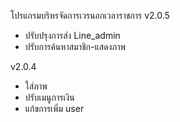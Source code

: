 โปรแกรมบริหรจัดการเวรนอกเวลาราชการ 
v2.0.5
- ปรับปรุงการส่ง Line_admin
- ปรับการค้นหาสมาชิก-แสดงภาพ

v2.0.4
- ใส่ภาพ
- ปรับเมนูการเงิน
- แก้ขการเพิ่ม user


